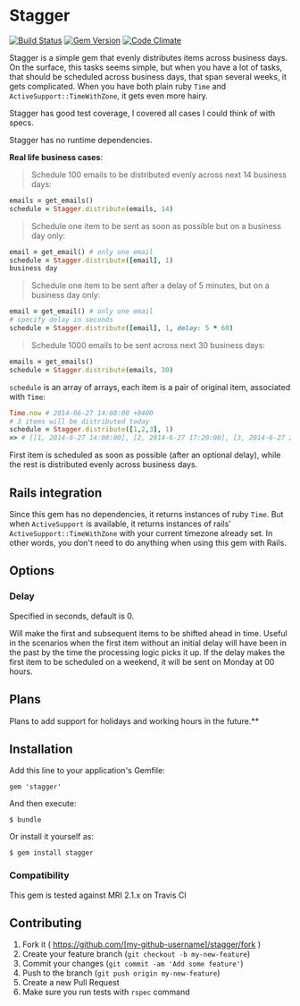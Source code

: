 # Stagger

[![Build Status](https://travis-ci.org/Valve/stagger.svg?branch=master)](https://travis-ci.org/Valve/stagger)
[![Gem Version](https://badge.fury.io/rb/stagger.svg)](http://badge.fury.io/rb/stagger)
[![Code Climate](https://codeclimate.com/github/Valve/stagger.png)](https://codeclimate.com/github/Valve/stagger)

Stagger is a simple gem that evenly distributes items across business
days.
On the surface, this tasks seems simple, but when you have a lot of
tasks,
that should be scheduled across business days, that span several weeks,
it gets complicated. When you have both plain ruby `Time` and
`ActiveSupport::TimeWithZone`, it gets even more hairy.

Stagger has good test coverage, I covered all cases
I could think of with specs.

Stagger has no runtime dependencies.

**Real life business cases**:

> Schedule 100 emails to be distributed evenly across next 14 business days:

```ruby
emails = get_emails()
schedule = Stagger.distribute(emails, 14)
```

> Schedule one item to be sent as soon as possible but on a business day only:

```ruby
email = get_email() # only one email
schedule = Stagger.distribute([email], 1)
business day
```

> Schedule one item to be sent after a delay of 5 minutes, but on a business day only:

```ruby
email = get_email() # only one email
# specify delay in seconds
schedule = Stagger.distribute([email], 1, delay: 5 * 60)
```

> Schedule 1000 emails to be sent across next 30 business days:

```ruby
emails = get_emails()
schedule = Stagger.distribute(emails, 30)
```

`schedule` is an array of arrays, each item is a pair of original item, associated with `Time`:

```ruby
Time.now # 2014-06-27 14:00:00 +0400
# 3 items will be distributed today
schedule = Stagger.distribute([1,2,3], 1)
=> # [[1, 2014-6-27 14:00:00], [2, 2014-6-27 17:20:00], [3, 2014-6-27 20:40:00]]
```

First item is scheduled as soon as possible (after an optional delay), while the rest is
distributed evenly across business days.

## Rails integration

Since this gem has no dependencies, it returns instances of ruby `Time`.
But when `ActiveSupport` is available, it returns instances of rails'
`ActiveSupport::TimeWithZone` with your current timezone already set.
In other words, you don't need to do anything when using this gem with
Rails.

## Options

### Delay

Specified in seconds, default is 0.

Will make the first and subsequent items to be shifted ahead in time.
Useful in the scenarios when the first item without an initial delay will
have been in the past by the time the processing logic picks it up.
If the delay makes the first item to be scheduled on a weekend, it will
be sent on Monday at 00 hours.

## Plans

Plans to add support for holidays and working hours in the future.**


## Installation

Add this line to your application's Gemfile:

    gem 'stagger'

And then execute:

    $ bundle

Or install it yourself as:

    $ gem install stagger

### Compatibility

This gem is tested against MRI 2.1.x on Travis CI

## Contributing

1. Fork it ( https://github.com/[my-github-username]/stagger/fork )
2. Create your feature branch (`git checkout -b my-new-feature`)
3. Commit your changes (`git commit -am 'Add some feature'`)
4. Push to the branch (`git push origin my-new-feature`)
5. Create a new Pull Request
6. Make sure you run tests with `rspec` command
